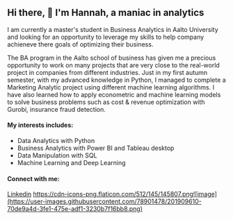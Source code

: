 ## Hi there, 👋 I'm Hannah, a maniac in analytics

I am currently a master's student in Business Analytics in Aalto University and looking for an opportunity to leverage my skills to help company achieneve there goals of optimizing their business. 

The BA program in the Aalto school of business has given me a precious opportunity to work on many projects that are very close to the real-world project in companies from different industries. Just in my first autumn semester, with my advanced knowledge in Python, I managed to complete a Marketing Analytic project using different machine learning algorithms.  I have also learned how to apply econometric and machine learning models to solve business problems such as cost & revenue optimization with Gurobi, insurance fraud detection.

#### My interests includes: 
- Data Analytics with Python
- Business Analytics with Power BI and Tableau desktop
- Data Manipulation with SQL
- Machine Learning and Deep Learning

#### Connect with me: 
[Linkedin](https://www.linkedin.com/in/hannahabi/?originalSubdomain=fi)
https://cdn-icons-png.flaticon.com/512/145/145807.png![image](https://user-images.githubusercontent.com/78901478/201909610-70de9a4d-3fe1-475e-adf1-3230b7f16bb8.png)




<!--
**Hannah-Abi/Hannah-Abi** is a ✨ _special_ ✨ repository because its `README.md` (this file) appears on your GitHub profile

Here are some ideas to get you started:

- 🔭 I’m currently working on ...
- 🌱 I’m currently learning ...
- 👯 I’m looking to collaborate on ...
- 🤔 I’m looking for help with ...
- 💬 Ask me about ...
- 📫 How to reach me: ...
- 😄 Pronouns: ...
- ⚡ Fun fact: ...
-->
